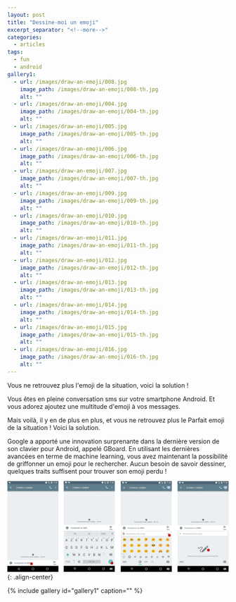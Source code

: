 ```yaml
---
layout: post
title: "Dessine-moi un emoji"
excerpt_separator: "<!--more-->"
categories:
  - articles
tags:
  - fun
  - android
gallery1:
  - url: /images/draw-an-emoji/008.jpg
    image_path: /images/draw-an-emoji/008-th.jpg
    alt: ""    
  - url: /images/draw-an-emoji/004.jpg
    image_path: /images/draw-an-emoji/004-th.jpg
    alt: ""
  - url: /images/draw-an-emoji/005.jpg
    image_path: /images/draw-an-emoji/005-th.jpg
    alt: ""
  - url: /images/draw-an-emoji/006.jpg
    image_path: /images/draw-an-emoji/006-th.jpg
    alt: ""
  - url: /images/draw-an-emoji/007.jpg
    image_path: /images/draw-an-emoji/007-th.jpg
    alt: ""
  - url: /images/draw-an-emoji/009.jpg
    image_path: /images/draw-an-emoji/009-th.jpg
    alt: ""
  - url: /images/draw-an-emoji/010.jpg
    image_path: /images/draw-an-emoji/010-th.jpg
    alt: ""
  - url: /images/draw-an-emoji/011.jpg
    image_path: /images/draw-an-emoji/011-th.jpg
    alt: ""
  - url: /images/draw-an-emoji/012.jpg
    image_path: /images/draw-an-emoji/012-th.jpg
    alt: ""
  - url: /images/draw-an-emoji/013.jpg
    image_path: /images/draw-an-emoji/013-th.jpg
    alt: ""
  - url: /images/draw-an-emoji/014.jpg
    image_path: /images/draw-an-emoji/014-th.jpg
    alt: ""
  - url: /images/draw-an-emoji/015.jpg
    image_path: /images/draw-an-emoji/015-th.jpg
    alt: ""
  - url: /images/draw-an-emoji/016.jpg
    image_path: /images/draw-an-emoji/016-th.jpg
    alt: ""
---
```


Vous ne retrouvez plus l'emoji de la situation, voici la solution !

Vous êtes en pleine conversation sms sur votre smartphone Android. Et vous adorez ajoutez une multitude d'emoji à vos messages.

Mais voilà, il y en de plus en plus, et vous ne retrouvez plus le Parfait emoji de la situation ! Voici la solution.

Google a apporté une innovation surprenante dans la dernière version de son clavier pour Android, appelé GBoard. <!--more--> En utilisant les dernières avancées en terme de machine learning, vous avez maintenant la possibilité de griffonner un emoji pour le rechercher. Aucun besoin de savoir dessiner, quelques traits suffisent pour trouver son emoji perdu !

![find-the-feature](/images/draw-an-emoji/001.jpg){: .align-center}


{% include gallery id="gallery1" caption="" %}

